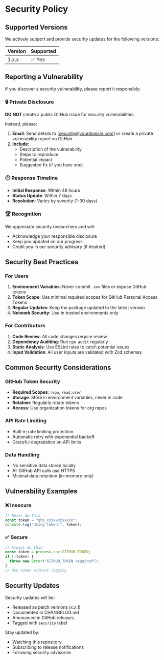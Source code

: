 # Security Policy

## Supported Versions

We actively support and provide security updates for the following versions:

| Version | Supported |
| ------- | --------- |
| 1.x.x   | ✅ Yes    |

## Reporting a Vulnerability

If you discover a security vulnerability, please report it responsibly:

### 🔒 Private Disclosure

**DO NOT** create a public GitHub issue for security vulnerabilities.

Instead, please:

1. **Email**: Send details to [security@yourdomain.com] or create a private vulnerability report on GitHub
2. **Include**:
   - Description of the vulnerability
   - Steps to reproduce
   - Potential impact
   - Suggested fix (if you have one)

### 🕒 Response Timeline

- **Initial Response**: Within 48 hours
- **Status Update**: Within 7 days
- **Resolution**: Varies by severity (1-30 days)

### 🏆 Recognition

We appreciate security researchers and will:

- Acknowledge your responsible disclosure
- Keep you updated on our progress
- Credit you in our security advisory (if desired)

## Security Best Practices

### For Users

1. **Environment Variables**: Never commit `.env` files or expose GitHub tokens
2. **Token Scope**: Use minimal required scopes for GitHub Personal Access Tokens
3. **Regular Updates**: Keep the package updated to the latest version
4. **Network Security**: Use in trusted environments only

### For Contributors

1. **Code Review**: All code changes require review
2. **Dependency Auditing**: Run `npm audit` regularly
3. **Static Analysis**: Use ESLint rules to catch potential issues
4. **Input Validation**: All user inputs are validated with Zod schemas

## Common Security Considerations

### GitHub Token Security

- **Required Scopes**: `repo`, `read:user`
- **Storage**: Store in environment variables, never in code
- **Rotation**: Regularly rotate tokens
- **Access**: Use organization tokens for org repos

### API Rate Limiting

- Built-in rate limiting protection
- Automatic retry with exponential backoff
- Graceful degradation on API limits

### Data Handling

- No sensitive data stored locally
- All GitHub API calls use HTTPS
- Minimal data retention (in-memory only)

## Vulnerability Examples

### ❌ Insecure

```typescript
// Never do this
const token = "ghp_xxxxxxxxxxxx";
console.log("Using token:", token);
```

### ✅ Secure

```typescript
// Always do this
const token = process.env.GITHUB_TOKEN;
if (!token) {
  throw new Error("GITHUB_TOKEN required");
}
// Use token without logging
```

## Security Updates

Security updates will be:

- Released as patch versions (x.x.1)
- Documented in CHANGELOG.md
- Announced in GitHub releases
- Tagged with `security` label

Stay updated by:

- Watching this repository
- Subscribing to release notifications
- Following security advisories
